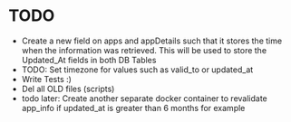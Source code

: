 # TODO

- Create a new field on apps and appDetails such that it stores the time when the information was retrieved. This will be used to store the Updated_At fields in both DB Tables
- TODO: Set timezone for values such as valid_to or updated_at
- Write Tests :)
- Del all OLD files (scripts)
- todo later: Create another separate docker container to revalidate app_info if updated_at is greater than 6 months for example
